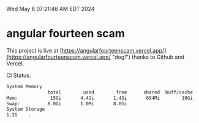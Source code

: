 Wed May  8 07:21:46 AM EDT 2024

# angular fourteen scam


This project is live at [https://angularfourteenscam.vercel.app/](https://angularfourteenscam.vercel.app/ "dog!") thanks to Github and Vercel.

CI Status: 

```bash
System Memory
               total        used        free      shared  buff/cache   available
Mem:            15Gi       4.4Gi       1.4Gi       694Mi        10Gi        10Gi
Swap:          8.0Gi       1.0Mi       8.0Gi
System Storage
1.2G	.
```
